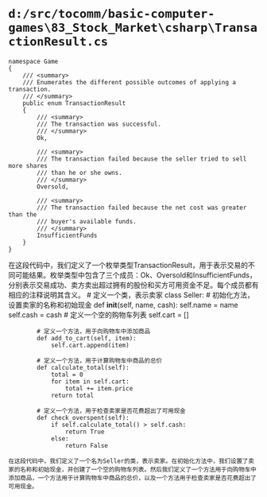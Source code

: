# `d:/src/tocomm/basic-computer-games\83_Stock_Market\csharp\TransactionResult.cs`

```
namespace Game
{
    /// <summary>
    /// Enumerates the different possible outcomes of applying a transaction.
    /// </summary>
    public enum TransactionResult
    {
        /// <summary>
        /// The transaction was successful.
        /// </summary>
        Ok,

        /// <summary>
        /// The transaction failed because the seller tried to sell more shares
        /// than he or she owns.
        /// </summary>
        Oversold,

        /// <summary>
        /// The transaction failed because the net cost was greater than the
        /// buyer's available funds.
        /// </summary>
        InsufficientFunds
    }
}
```

在这段代码中，我们定义了一个枚举类型TransactionResult，用于表示交易的不同可能结果。枚举类型中包含了三个成员：Ok、Oversold和InsufficientFunds，分别表示交易成功、卖方卖出超过拥有的股份和买方可用资金不足。每个成员都有相应的注释说明其含义。
        # 定义一个类，表示卖家
        class Seller:
            # 初始化方法，设置卖家的名称和初始现金
            def __init__(self, name, cash):
                self.name = name
                self.cash = cash
                # 定义一个空的购物车列表
                self.cart = []

            # 定义一个方法，用于向购物车中添加商品
            def add_to_cart(self, item):
                self.cart.append(item)

            # 定义一个方法，用于计算购物车中商品的总价
            def calculate_total(self):
                total = 0
                for item in self.cart:
                    total += item.price
                return total

            # 定义一个方法，用于检查卖家是否花费超出了可用现金
            def check_overspent(self):
                if self.calculate_total() > self.cash:
                    return True
                else:
                    return False
```
在这段代码中，我们定义了一个名为Seller的类，表示卖家。在初始化方法中，我们设置了卖家的名称和初始现金，并创建了一个空的购物车列表。然后我们定义了一个方法用于向购物车中添加商品，一个方法用于计算购物车中商品的总价，以及一个方法用于检查卖家是否花费超出了可用现金。
```